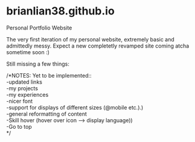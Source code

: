 # brianlian38.github.io
Personal Portfolio Website

The very first iteration of my personal website, extremely basic and admittedly messy.
Expect a new completetly revamped site coming atcha sometime soon :)

Still missing a few things:

/*NOTES:
Yet to be implemented::<br/>
  -updated links<br/>
  -my projects<br/>
  -my experiences<br/>
  -nicer font<br/>
  -support for displays of different sizes (@mobile etc.).)<br/>
  -general reformatting of content<br/>
  -Skill hover (hover over icon --> display language))<br/>
  -Go to top<br/>
*/
